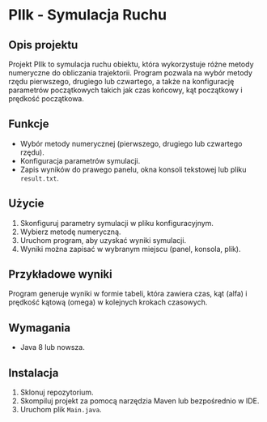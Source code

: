 # PIIk - Symulacja Ruchu

## Opis projektu
Projekt PIIk to symulacja ruchu obiektu, która wykorzystuje różne metody numeryczne do obliczania trajektorii. Program pozwala na wybór metody rzędu pierwszego, drugiego lub czwartego, a także na konfigurację parametrów początkowych takich jak czas końcowy, kąt początkowy i prędkość początkowa.

## Funkcje
- Wybór metody numerycznej (pierwszego, drugiego lub czwartego rzędu).
- Konfiguracja parametrów symulacji.
- Zapis wyników do prawego panelu, okna konsoli tekstowej lub pliku `result.txt`.

## Użycie
1. Skonfiguruj parametry symulacji w pliku konfiguracyjnym.
2. Wybierz metodę numeryczną.
3. Uruchom program, aby uzyskać wyniki symulacji.
4. Wyniki można zapisać w wybranym miejscu (panel, konsola, plik).

## Przykładowe wyniki
Program generuje wyniki w formie tabeli, która zawiera czas, kąt (alfa) i prędkość kątową (omega) w kolejnych krokach czasowych.

## Wymagania
- Java 8 lub nowsza.

## Instalacja
1. Sklonuj repozytorium.
2. Skompiluj projekt za pomocą narzędzia Maven lub bezpośrednio w IDE.
3. Uruchom plik `Main.java`.

